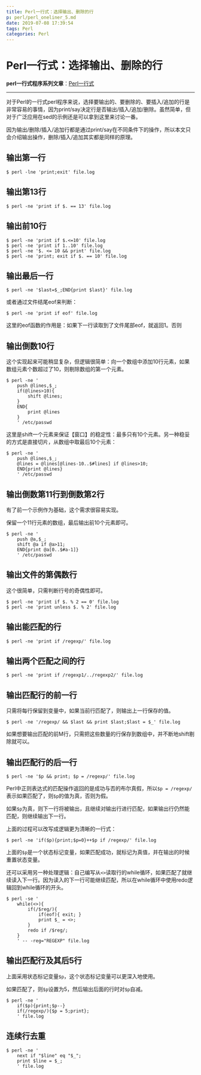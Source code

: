```yaml
---
title: Perl一行式：选择输出、删除的行
p: perl/perl_oneliner_5.md
date: 2019-07-08 17:39:54
tags: Perl
categories: Perl
---
```


# Perl一行式：选择输出、删除的行

**perl一行式程序系列文章**：[Perl一行式](/perl/index#blogperloneline)

-----------------------------

对于Perl的一行式perl程序来说，选择要输出的、要删除的、要插入/追加的行是非常容易的事情，因为print/say决定行是否输出/插入/追加/删除。虽然简单，但对于广泛应用在sed的示例还是可以拿到这里来讨论一番。

因为输出/删除/插入/追加行都是通过print/say在不同条件下的操作，所以本文只会介绍输出操作，删除/插入/追加其实都是同样的原理。

## 输出第一行

```
$ perl -lne 'print;exit' file.log
```

## 输出第13行

```
$ perl -ne 'print if $. == 13' file.log
```

## 输出前10行

```
$ perl -ne 'print if $.<=10' file.log
$ perl -ne 'print if 1..10' file.log
$ perl -ne '$. <= 10 && print' file.log
$ perl -ne 'print; exit if $. == 10' file.log
```

## 输出最后一行

```
$ perl -ne '$last=$_;END{print $last}' file.log
```

或者通过文件结尾eof来判断：
```
$ perl -ne 'print if eof' file.log
```

这里的eof函数的作用是：如果下一行读取到了文件尾部eof，就返回1。否则


## 输出倒数10行

这个实现起来可能稍显复杂，但逻辑很简单：向一个数组中添加10行元素，如果数组元素个数超过了10，则剔除数组的第一个元素。

```
$ perl -ne '
    push @lines,$_;
    if(@lines>10){
        shift @lines;
    }
    END{
        print @lines
    }
    ' /etc/passwd
```

这里是shift一个元素来保证【窗口】的稳定性：最多只有10个元素。另一种稳妥的方式是直接切片，从数组中取最后10个元素：
```
$ perl -ne '
    push @lines,$_;
    @lines = @lines[@lines-10..$#lines] if @lines>10;
    END{print @lines}
    ' /etc/passwd
```



## 输出倒数第11行到倒数第2行

有了前一个示例作为基础，这个需求很容易实现。

保留一个11行元素的数组，最后输出前10个元素即可。

```
$ perl -ne '
    push @a,$_;
    shift @a if @a>11;
    END{print @a[0..$#a-1]}
    ' /etc/passwd
```

## 输出文件的第偶数行

这个很简单，只需判断行号的奇偶性即可。

```
$ perl -ne 'print if $. % 2 == 0' file.log
$ perl -ne 'print unless $. % 2' file.log
```

## 输出能匹配的行

```
$ perl -ne 'print if /regexp/' file.log
```

## 输出两个匹配之间的行

```
$ perl -ne 'print if /regexp1/../regexp2/' file.log
```

## 输出匹配行的前一行

只需将每行保留到变量中，如果当前行匹配了，则输出上一行保存的值。
```
$ perl -ne '/regexp/ && $last && print $last;$last = $_' file.log
```

如果想要输出匹配的前M行，只需把这些数量的行保存到数组中，并不断地shift剔除就可以。

## 输出匹配行的后一行

```
$ perl -ne '$p && print; $p = /regexp/' file.log
```

Perl中正则表达式的匹配操作返回的是成功与否的布尔真假，所以`$p = /regexp/`表示如果匹配了，则`$p`的值为真，否则为假。

如果`$p`为真，则下一行将被输出，且继续对输出行进行匹配，如果输出行仍然能匹配，则继续输出下一行。

上面的过程可以改写成逻辑更为清晰的一行式：
```
$ perl -ne 'if($p){print;$p=0}++$p if /regexp/' file.log
```

上面的`$p`是一个状态标记变量，如果匹配成功，就标记为真值，并在输出的时候重置状态变量。

还可以采用另一种处理逻辑：自己编写从`<>`读取行的while循环，如果匹配了就继续读入下一行。因为读入的下一行可能继续匹配，所以在while循环中使用redo逻辑回到while循环的开头。
```
$ perl -se '
    while(<>){
        if(/$reg/){
            if(eof){ exit; }
            print $_ = <>;
        }
        redo if /$reg/;
    }
    ' -- -reg="REGEXP" file.log
```


## 输出匹配行及其后5行

上面采用状态标记变量`$p`，这个状态标记变量可以更深入地使用。

如果匹配了，则`$p`设置为5，然后输出后面的行时对`$p`自减。

```
$ perl -ne '
    if($p){print;$p--}
    if(/regexp/){$p = 5;print};
    ' file.log
```


## 连续行去重

```
$ perl -ne '
    next if "$line" eq "$_";
    print $line = $_;
    ' file.log
```



